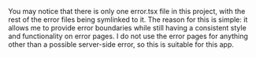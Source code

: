 You may notice that there is only one error.tsx file in this project, with the rest of the error files being symlinked to it. The reason for this is simple: it allows me to provide error boundaries while still having a consistent style and functionality on error pages. I do not use the error pages for anything other than a possible server-side error, so this is suitable for this app.
